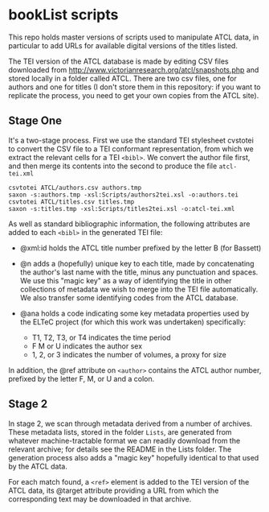 # bookList scripts

This repo holds master versions of scripts used to manipulate ATCL data, in particular to add URLs for available digital versions of the titles listed.

The TEI version of the ATCL database is made by editing  CSV files downloaded from http://www.victorianresearch.org/atcl/snapshots.php and stored locally in a folder called ATCL. There are two csv files, one for authors and one for titles (I don't store them in this repository: if you want to replicate the process, you need to get your own copies from the ATCL site).

## Stage One

It's a two-stage process. First we use the standard TEI stylesheet cvstotei to convert the CSV file to a TEI conformant representation, from which we extract the relevant cells for a TEI `<bibl>`.  We convert the author file first, and then merge its contents into the second to produce the file `atcl-tei.xml`
~~~~
csvtotei ATCL/authors.csv authors.tmp
saxon -s:authors.tmp -xsl:Scripts/authors2tei.xsl -o:authors.tei
csvtotei ATCL/titles.csv titles.tmp
saxon -s:titles.tmp -xsl:Scripts/titles2tei.xsl -o:atcl-tei.xml
~~~~

As well as standard bibliographic information, the following attributes are added to each `<bibl>` in the generated TEI file:
 - @xml:id holds the ATCL title number prefixed by the letter B (for Bassett)
 - @n adds a (hopefully) unique key to each title, made by concatenating the author's last name with the title,  minus any punctuation and spaces. We use this "magic key" as a way of identifying the title in other collections of metadata we wish to merge into the TEI file automatically. We also transfer some identifying codes from the ATCL database.
 - @ana holds a code indicating some key metadata properties used by the ELTeC project (for which this work was undertaken) specifically:
 
   - T1, T2, T3, or T4 indicates the time period
   - F M or U indicates the author sex
   - 1, 2, or 3 indicates the number of volumes, a proxy for size
  
In addition, the @ref attribute on `<author>` contains the ATCL author number, prefixed by the letter F, M, or U and a colon. 

## Stage 2

In stage 2, we scan through metadata derived from a number of archives. These metadata lists, stored in the folder `Lists`, are generated from whatever machine-tractable format we can readily download from the relevant archive; for details see the README in the Lists folder. The generation process also adds a "magic key" hopefully identical to that used by the ATCL data. 

For each match found, a `<ref>` element is added to the TEI version of the ATCL data, its @target attribute providing a URL from which the corresponding text may be downloaded in that archive. 
